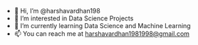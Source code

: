 - 👋 Hi, I’m @harshavardhan198
- 👀 I’m interested in Data Science Projects
- 🌱 I’m currently learning Data Science and Machine Learning
- 📫 You can reach me at harshavardhan1981998@gmail.com

<!---
harshavardhan198/harshavardhan198 is a ✨ special ✨ repository because its `README.md` (this file) appears on your GitHub profile.
You can click the Preview link to take a look at your changes.
--->
